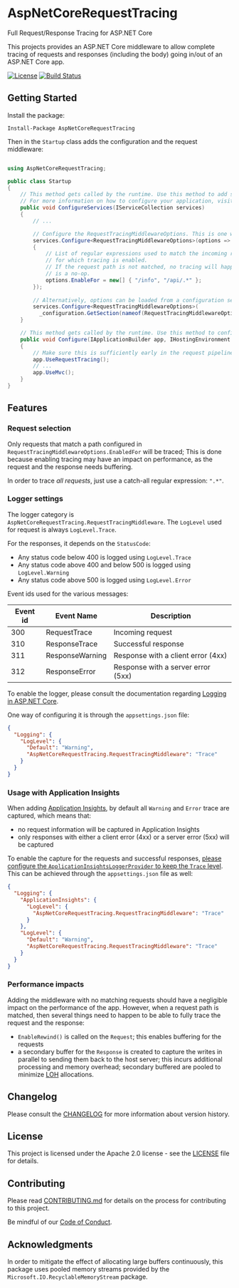 # AspNetCoreRequestTracing

Full Request/Response Tracing for ASP.NET Core

This projects provides an ASP.NET Core middleware to allow complete tracing of
requests and responses (including the body) going in/out of an ASP.NET Core app.

[![License](https://img.shields.io/badge/License-Apache%202.0-blue.svg)](LICENSE)
[![Build Status](https://dev.azure.com/nventive-public/nventive/_apis/build/status/nventive.AspNetCoreRequestTracing?branchName=master)](https://dev.azure.com/nventive-public/nventive/_build/latest?definitionId=1&branchName=master)

## Getting Started

Install the package:

```
Install-Package AspNetCoreRequestTracing
```

Then in the `Startup` class adds the configuration and the request middleware:

```csharp

using AspNetCoreRequestTracing;

public class Startup
{
    // This method gets called by the runtime. Use this method to add services to the container.
    // For more information on how to configure your application, visit https://go.microsoft.com/fwlink/?LinkID=398940
    public void ConfigureServices(IServiceCollection services)
    {
        // ...

        // Configure the RequestTracingMiddlewareOptions. This is one way of doing it.
        services.Configure<RequestTracingMiddlewareOptions>(options =>
        {
            // List of regular expressions used to match the incoming requests path
            // for which tracing is enabled.
            // If the request path is not matched, no tracing will happen and the middleware
            // is a no-op.
            options.EnableFor = new[] { "/info", "/api/.*" };
        });
        
        // Alternatively, options can be loaded from a configuration section.
        services.Configure<RequestTracingMiddlewareOptions>(
          _configuration.GetSection(nameof(RequestTracingMiddlewareOptions)));
    }

    // This method gets called by the runtime. Use this method to configure the HTTP request pipeline.
    public void Configure(IApplicationBuilder app, IHostingEnvironment env)
    {
        // Make sure this is sufficiently early in the request pipeline.
        app.UseRequestTracing();
        // ...
        app.UseMvc();
    }
}

```

## Features

### Request selection

Only requests that match a path configured in `RequestTracingMiddlewareOptions.EnabledFor` will be traced;
This is done because enabling tracing may have an impact on performance, as the request and the response needs buffering.

In order to trace _all requests_, just use a catch-all regular expression: `".*"`.

### Logger settings

The logger category is `AspNetCoreRequestTracing.RequestTracingMiddleware`.
The `LogLevel` used for request is always `LogLevel.Trace`.

For the responses, it depends on the `StatusCode`:
- Any status code below 400 is logged using `LogLevel.Trace`
- Any status code above 400 and below 500 is logged using `LogLevel.Warning`
- Any status code above 500 is logged using `LogLevel.Error`

Event ids used for the various messages:

| Event id | Event Name      | Description                        |
|----------|-----------------|------------------------------------|
| 300      | RequestTrace    | Incoming request                   |
| 310      | ResponseTrace   | Successful response                |
| 311      | ResponseWarning | Response with a client error (4xx) |
| 312      | ResponseError   | Response with a server error (5xx) |

To enable the logger, please consult the documentation regarding [Logging in ASP.NET Core](https://docs.microsoft.com/en-us/aspnet/core/fundamentals/logging/?view=aspnetcore-2.2#configuration).

One way of configuring it is through the `appsettings.json` file:

```json
{
  "Logging": {
    "LogLevel": {
      "Default": "Warning",
      "AspNetCoreRequestTracing.RequestTracingMiddleware": "Trace"
    }
  }
}
```

### Usage with Application Insights

When adding [Application Insights](https://docs.microsoft.com/en-us/azure/azure-monitor/app/asp-net-core), by default all `Warning` and `Error` trace are captured,
which means that:
- no request information will be captured in Application Insights
- only responses with either a client error (4xx) or a server error (5xx) will be captured

To enable the capture for the requests and successful responses, [please configure the
`ApplicationInsightsLoggerProvider` to keep the `Trace` level](https://docs.microsoft.com/en-us/azure/azure-monitor/app/ilogger). This can be achieved through
the `appsettings.json` file as well:

```json
{
  "Logging": {
    "ApplicationInsights": {
      "LogLevel": {
        "AspNetCoreRequestTracing.RequestTracingMiddleware": "Trace"
      }
    },
    "LogLevel": {
      "Default": "Warning",
      "AspNetCoreRequestTracing.RequestTracingMiddleware": "Trace"
    }
  }
}
```

### Performance impacts

Adding the middleware with no matching requests should have a negligible impact
on the performance of the app.
However, when a request path is matched, then several things need to happen to 
be able to fully trace the request and the response:

- `EnableRewind()` is called on the `Request`; this enables buffering for the requests
- a secondary buffer for the `Response` is created to capture the writes in parallel to
sending them back to the host server; this incurs additional processing and memory overhead; secondary buffered are pooled to minimize [LOH](https://docs.microsoft.com/en-us/dotnet/standard/garbage-collection/large-object-heap) allocations.

## Changelog

Please consult the [CHANGELOG](CHANGELOG.md) for more information about version
history.

## License

This project is licensed under the Apache 2.0 license - see the
[LICENSE](LICENSE) file for details.

## Contributing

Please read [CONTRIBUTING.md](CONTRIBUTING.md) for details on the process for
contributing to this project.

Be mindful of our [Code of Conduct](CODE_OF_CONDUCT.md).

## Acknowledgments

In order to mitigate the effect of allocating large buffers continuously, this
package uses pooled memory streams provided by the `Microsoft.IO.RecyclableMemoryStream` package.
